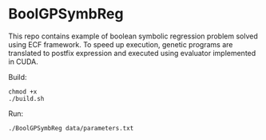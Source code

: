 # BoolGPSymbReg 

This repo contains example of boolean symbolic regression problem solved using ECF framework.
To speed up execution, genetic programs are translated to postfix expression and executed using evaluator implemented in CUDA.

Build:

    chmod +x
    ./build.sh

Run:

    ./BoolGPSymbReg data/parameters.txt
